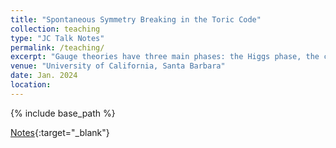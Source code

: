 ```yaml
---
title: "Spontaneous Symmetry Breaking in the Toric Code"
collection: teaching
type: "JC Talk Notes"
permalink: /teaching/
excerpt: "Gauge theories have three main phases: the Higgs phase, the confining phase, and the deconfined phase. All of these can be realized in the toric code, and can be understood in terms of higher-form symmetries. In these notes, I go through this. This was part of a talk that I gave at UCSB's Low Energy Physics Journal Club in January 2024."
venue: "University of California, Santa Barbara"
date: Jan. 2024
location: 
---
```


{% include base_path %}

[Notes](http://ananthmalladi.github.io/files/SSB_TC.pdf){:target="_blank"}
